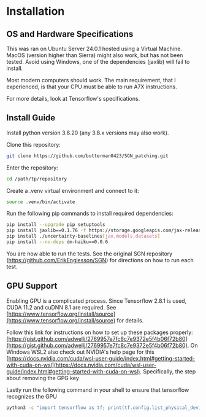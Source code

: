 # Installation

## OS and Hardware Specifications
This was ran on Ubuntu Server 24.0.1 hosted using a Virtual Machine. MacOS (version higher than Sierra) might also work, but has not been tested. Avoid using Windows, one of the dependencies (jaxlib) will fail to install.

Most modern computers should work. The main requirement, that I experienced, is that your CPU must be able to run A7X instructions.

For more details, look at Tensorflow's specifications.

## Install Guide

Install python version 3.8.20 (any 3.8.x versions may also work).

Clone this repository:
```bash
git clone https://github.com/butterman0423/SGN_patching.git
```

Enter the repository:
```bash
cd /path/tp/repository
```

Create a .venv virtual environment and connect to it:
```bash
source .venv/bin/activate
```

Run the following pip commands to install required dependencies:
```bash
pip install --upgrade pip setuptools
pip install jaxlib==0.1.76 -f https://storage.googleapis.com/jax-releases/jax_releases.html
pip install ./uncertainty-baselines[jax,models,datasets]
pip install --no-deps dm-haiku==0.0.6
```

You are now able to run the tests. See the original SGN repository (https://github.com/ErikEnglesson/SGN) for directions on how to run each test.

## GPU Support
Enabling GPU is a complicated process. Since Tensorflow 2.8.1 is used, CUDA 11.2 and cuDNN 8.1 are required.
See [https://www.tensorflow.org/install/source](https://www.tensorflow.org/install/source) for details.

Follow this link for instructions on how to set up these packages properly: [https://gist.github.com/adwellj/2769957e7fc8c7e9372e5f4b06f72b80](https://gist.github.com/adwellj/2769957e7fc8c7e9372e5f4b06f72b80).
On Windows WSL2 also check out NVIDIA's help page for this [https://docs.nvidia.com/cuda/wsl-user-guide/index.html#getting-started-with-cuda-on-wsl](https://docs.nvidia.com/cuda/wsl-user-guide/index.html#getting-started-with-cuda-on-wsl). Specifically, the step about removing the GPG key

Lastly run the following command in your shell to ensure that tensorflow recognizes the GPU
```bash
python3 -c "import tensorflow as tf; print(tf.config.list_physical_devices('GPU'))"
```
